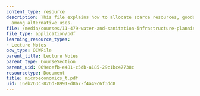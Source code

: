 ```yaml
---
content_type: resource
description: This file explains how to allocate scarce resources, goods, and services
  among alternative uses.
file: /media/courses/11-479-water-and-sanitation-infrastructure-planning-in-developing-countries-spring-2005/16eb263c826d8991d8a7f4a49c6f3dd8_microeconomics_t.pdf
file_type: application/pdf
learning_resource_types:
- Lecture Notes
ocw_type: OCWFile
parent_title: Lecture Notes
parent_type: CourseSection
parent_uid: 069ecefb-e481-c5db-a185-29c1bc47738c
resourcetype: Document
title: microeconomics_t.pdf
uid: 16eb263c-826d-8991-d8a7-f4a49c6f3dd8
---
```


